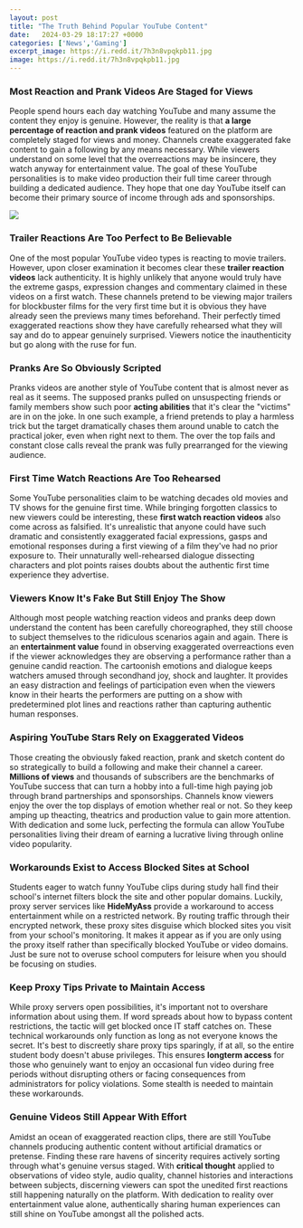 ```yaml
---
layout: post
title: "The Truth Behind Popular YouTube Content"
date:   2024-03-29 18:17:27 +0000
categories: ['News','Gaming']
excerpt_image: https://i.redd.it/7h3n8vpqkpb11.jpg
image: https://i.redd.it/7h3n8vpqkpb11.jpg
---
```


### Most Reaction and Prank Videos Are Staged for Views 
People spend hours each day watching YouTube and many assume the content they enjoy is genuine. However, the reality is that **a large percentage of reaction and prank videos** featured on the platform are completely staged for views and money. Channels create exaggerated fake content to gain a following by any means necessary. 
While viewers understand on some level that the overreactions may be insincere, they watch anyway for entertainment value. The goal of these YouTube personalities is to make video production their full time career through building a dedicated audience. They hope that one day YouTube itself can become their primary source of income through ads and sponsorships.

![](https://i.redd.it/7h3n8vpqkpb11.jpg)
### Trailer Reactions Are Too Perfect to Be Believable
One of the most popular YouTube video types is reacting to movie trailers. However, upon closer examination it becomes clear these **trailer reaction videos** lack authenticity. It is highly unlikely that anyone would truly have the extreme gasps, expression changes and commentary claimed in these videos on a first watch. 
These channels pretend to be viewing major trailers for blockbuster films for the very first time but it is obvious they have already seen the previews many times beforehand. Their perfectly timed exaggerated reactions show they have carefully rehearsed what they will say and do to appear genuinely surprised. Viewers notice the inauthenticity but go along with the ruse for fun.
### Pranks Are So Obviously Scripted 
Pranks videos are another style of YouTube content that is almost never as real as it seems. The supposed pranks pulled on unsuspecting friends or family members show such poor **acting abilities** that it's clear the "victims" are in on the joke. 
In one such example, a friend pretends to play a harmless trick but the target dramatically chases them around unable to catch the practical joker, even when right next to them. The over the top fails and constant close calls reveal the prank was fully prearranged for the viewing audience.
### First Time Watch Reactions Are Too Rehearsed
Some YouTube personalities claim to be watching decades old movies and TV shows for the genuine first time. While bringing forgotten classics to new viewers could be interesting, these **first watch reaction videos** also come across as falsified. 
It's unrealistic that anyone could have such dramatic and consistently exaggerated facial expressions, gasps and emotional responses during a first viewing of a film they've had no prior exposure to. Their unnaturally well-rehearsed dialogue dissecting characters and plot points raises doubts about the authentic first time experience they advertise.
### Viewers Know It's Fake But Still Enjoy The Show
Although most people watching reaction videos and pranks deep down understand the content has been carefully choreographed, they still choose to subject themselves to the ridiculous scenarios again and again. There is an **entertainment value** found in observing exaggerated overreactions even if the viewer acknowledges they are observing a performance rather than a genuine candid reaction.
The cartoonish emotions and dialogue keeps watchers amused through secondhand joy, shock and laughter. It provides an easy distraction and feelings of participation even when the viewers know in their hearts the performers are putting on a show with predetermined plot lines and reactions rather than capturing authentic human responses. 
### Aspiring YouTube Stars Rely on Exaggerated Videos
Those creating the obviously faked reaction, prank and sketch content do so strategically to build a following and make their channel a career. **Millions of views** and thousands of subscribers are the benchmarks of YouTube success that can turn a hobby into a full-time high paying job through brand partnerships and sponsorships.
Channels know viewers enjoy the over the top displays of emotion whether real or not. So they keep amping up theacting, theatrics and production value to gain more attention. With dedication and some luck, perfecting the formula can allow YouTube personalities living their dream of earning a lucrative living through online video popularity.
### Workarounds Exist to Access Blocked Sites at School
Students eager to watch funny YouTube clips during study hall find their school's internet filters block the site and other popular domains. Luckily, proxy server services like **HideMyAss** provide a workaround to access entertainment while on a restricted network. 
By routing traffic through their encrypted network, these proxy sites disguise which blocked sites you visit from your school's monitoring. It makes it appear as if you are only using the proxy itself rather than specifically blocked YouTube or video domains. Just be sure not to overuse school computers for leisure when you should be focusing on studies.
### Keep Proxy Tips Private to Maintain Access 
While proxy servers open possibilities, it's important not to overshare information about using them. If word spreads about how to bypass content restrictions, the tactic will get blocked once IT staff catches on. These technical workarounds only function as long as not everyone knows the secret.
It's best to discreetly share proxy tips sparingly, if at all, so the entire student body doesn't abuse privileges. This ensures **longterm access** for those who genuinely want to enjoy an occasional fun video during free periods without disrupting others or facing consequences from administrators for policy violations. Some stealth is needed to maintain these workarounds.  
### Genuine Videos Still Appear With Effort
Amidst an ocean of exaggerated reaction clips, there are still YouTube channels producing authentic content without artificial dramatics or pretense. Finding these rare havens of sincerity requires actively sorting through what's genuine versus staged. 
With **critical thought** applied to observations of video style, audio quality, channel histories and interactions between subjects, discerning viewers can spot the unedited first reactions still happening naturally on the platform. With dedication to reality over entertainment value alone, authentically sharing human experiences can still shine on YouTube amongst all the polished acts.